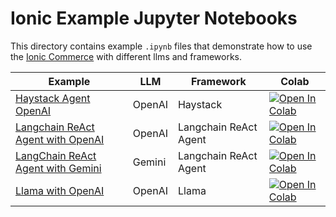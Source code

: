 # Ionic Example Jupyter Notebooks

This directory contains example `.ipynb` files that demonstrate how to use the [Ionic Commerce](https://ioniccommerce.com) with different llms and frameworks.

| Example                                       | LLM    | Framework            | Colab                                                                                                                                                                                                                   |
|-----------------------------------------------|--------|----------------------|-------------------------------------------------------------------------------------------------------------------------------------------------------------------------------------------------------------------------|
| [Haystack Agent OpenAI](haystack_agent_openai.ipynb) | OpenAI | Haystack             | [![Open In Colab](https://colab.research.google.com/assets/colab-badge.svg)](https://colab.research.google.com/github/ioniccommerce/examples/blob/main/examples/notebooks/haystack_agent_openai.ipynb)                  |
| [Langchain ReAct Agent with OpenAI](langchain_react_agent_openai.ipynb) | OpenAI | Langchain ReAct Agent | [![Open In Colab](https://colab.research.google.com/assets/colab-badge.svg)](https://colab.research.google.com/github/ioniccommerce/examples/blob/main/examples/notebooks/langchain_react_agent_openai.ipynb) |
| [LangChain ReAct Agent with Gemini](langchain_react_agent_gemini.ipynb) | Gemini | Langchain ReAct Agent | [![Open In Colab](https://colab.research.google.com/assets/colab-badge.svg)](https://colab.research.google.com/github/ioniccommerce/examples/blob/main/examples/notebooks/langchain_react_agent_gemini.ipynb) |
| [Llama with OpenAI](llama_openai.ipynb) | OpenAI | Llama | [![Open In Colab](https://colab.research.google.com/assets/colab-badge.svg)](https://colab.research.google.com/github/ioniccommerce/examples/blob/main/examples/notebooks/llama_openai.ipynb) |
